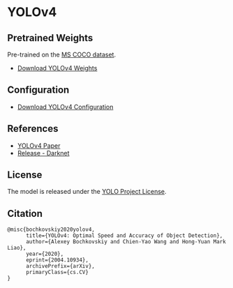 # YOLOv4

## Pretrained Weights

Pre-trained on the [MS COCO dataset](https://cocodataset.org).

- [Download YOLOv4 Weights](https://github.com/AlexeyAB/darknet/releases/download/yolov4/yolov4.weights)

## Configuration

- [Download YOLOv4 Configuration](https://github.com/AlexeyAB/darknet/raw/master/cfg/yolov4.cfg)

## References

- [YOLOv4 Paper](https://arxiv.org/abs/2004.10934)
- [Release - Darknet](https://github.com/AlexeyAB/darknet/releases/tag/yolov4)

## License

The model is released under the [YOLO Project License](https://github.com/AlexeyAB/darknet/blob/master/LICENSE).

## Citation
```text
@misc{bochkovskiy2020yolov4,
      title={YOLOv4: Optimal Speed and Accuracy of Object Detection}, 
      author={Alexey Bochkovskiy and Chien-Yao Wang and Hong-Yuan Mark Liao},
      year={2020},
      eprint={2004.10934},
      archivePrefix={arXiv},
      primaryClass={cs.CV}
}
```